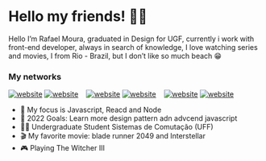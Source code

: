 # Hello my friends! 👨‍💻

Hello I’m Rafael Moura, graduated in Design for UGF, currently i work with front-end developer, always in search of knowledge, I love watching series and movies, I from Rio - Brazil, but I don’t like so much beach 😁 


### My networks

[![website](./img/twitter-light.svg)](https://twitter.com/rafaelMouraDev#gh-light-mode-only)
[![website](./img/twitter-dark.svg)](https://twitter.com/rafaelMouraDev#gh-dark-mode-only)
&nbsp;&nbsp;
[![website](./img/linkedin-light.svg)](https://www.linkedin.com/in/rafaelmouradev#gh-light-mode-only)
[![website](./img/linkedin-dark.svg)](https://www.linkedin.com/in/rafaelmouradev#gh-dark-mode-only)
&nbsp;&nbsp;
[![website](./img/instagram-light.svg)](https://www.instagram.com/rafaelmoura.js#gh-light-mode-only)
[![website](./img/instagram-dark.svg)](https://www.instagram.com/rafaelmoura.js#gh-dark-mode-only)

- 📗 My focus is Javascript, Reacd and Node
- 🌱 2022 Goals: Learn more design pattern adn advcend javascript
- 👨‍🎓 Undergraduate Student Sistemas de Comutação (UFF)
- 🎬 My favorite movie: blade runner 2049 and Interstellar
- 🎮 Playing The Witcher III



